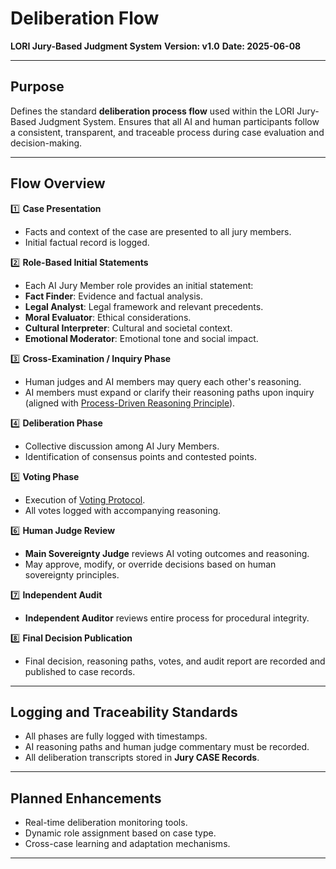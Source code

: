 # Deliberation Flow
**LORI Jury-Based Judgment System**
**Version: v1.0**
**Date: 2025-06-08**

---

## Purpose

Defines the standard **deliberation process flow** used within the LORI Jury-Based Judgment System.
Ensures that all AI and human participants follow a consistent, transparent, and traceable process during case evaluation and decision-making.

---

## Flow Overview

1️⃣ **Case Presentation**
- Facts and context of the case are presented to all jury members.
- Initial factual record is logged.

2️⃣ **Role-Based Initial Statements**
- Each AI Jury Member role provides an initial statement:
- **Fact Finder**: Evidence and factual analysis.
- **Legal Analyst**: Legal framework and relevant precedents.
- **Moral Evaluator**: Ethical considerations.
- **Cultural Interpreter**: Cultural and societal context.
- **Emotional Moderator**: Emotional tone and social impact.

3️⃣ **Cross-Examination / Inquiry Phase**
- Human judges and AI members may query each other's reasoning.
- AI members must expand or clarify their reasoning paths upon inquiry (aligned with [Process-Driven Reasoning Principle](Jury_Process_Principles.md)).

4️⃣ **Deliberation Phase**
- Collective discussion among AI Jury Members.
- Identification of consensus points and contested points.

5️⃣ **Voting Phase**
- Execution of [Voting Protocol](Voting_Protocol.md).
- All votes logged with accompanying reasoning.

6️⃣ **Human Judge Review**
- **Main Sovereignty Judge** reviews AI voting outcomes and reasoning.
- May approve, modify, or override decisions based on human sovereignty principles.

7️⃣ **Independent Audit**
- **Independent Auditor** reviews entire process for procedural integrity.

8️⃣ **Final Decision Publication**
- Final decision, reasoning paths, votes, and audit report are recorded and published to case records.

---

## Logging and Traceability Standards

- All phases are fully logged with timestamps.
- AI reasoning paths and human judge commentary must be recorded.
- All deliberation transcripts stored in **Jury CASE Records**.

---

## Planned Enhancements

- Real-time deliberation monitoring tools.
- Dynamic role assignment based on case type.
- Cross-case learning and adaptation mechanisms.

---

 

